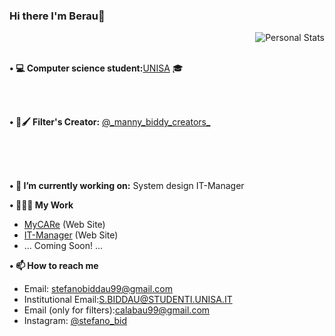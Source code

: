 ### Hi there I'm Berau👋 
<img align="right" src="https://github-readme-stats.vercel.app/api?username=stefanBerau&count_private=true&count_private=true&show_icons=true" alt="Personal Stats">
<br>
<br>
<p><b>• 💻 Computer science student:</b><a href="https://www.unisa.it">UNISA</a> 🎓 </p>
<br>
<br>
<p><b>• 📱🖌 Filter's Creator:</b>  <a href="https://www.instagram.com/_manny_biddy_creators_/">@_manny_biddy_creators_</a> </p>
<br>
<br>
<br>
<p><b> • 🔭 I’m currently working on:</b> System design IT-Manager </p>

<p><b> • 👷🏻‍♂️ My Work</b> </p>
<ul>
<li><a href="https://github.com/stefanBerau/MyCARe">MyCARe</a> (Web Site)</li>
<li><a href="https://github.com/Carmineh/IT-Manager">IT-Manager</a> (Web Site)</li>
<li>... Coming Soon! ...</li>
</ul>

<p><b> • 📫 How to reach me</b> </p>
<ul>
<li>Email: <a href="mailto:stefanobiddau99@gmail.com">stefanobiddau99@gmail.com</a></li>
<li>Institutional Email:<a href="mailto:S.BIDDAU@STUDENTI.UNISA.IT	">S.BIDDAU@STUDENTI.UNISA.IT	</a>  </li>
<li>Email (only for filters):<a href="mailto:calabau99@gmail.com">calabau99@gmail.com</a> </li>
<li>Instagram: <a href="https://www.instagram.com/stefano_bid/">@stefano_bid</a></li>
</ul>

